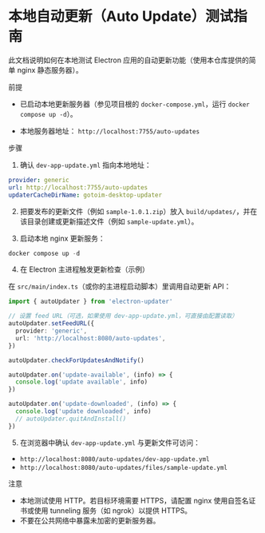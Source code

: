 # 本地自动更新（Auto Update）测试指南

此文档说明如何在本地测试 Electron 应用的自动更新功能（使用本仓库提供的简单 nginx 静态服务器）。

前提

- 已启动本地更新服务器（参见项目根的 `docker-compose.yml`，运行 `docker compose up -d`）。

- 本地服务器地址： `http://localhost:7755/auto-updates`

步骤

1. 确认 `dev-app-update.yml` 指向本地地址：

```yaml
provider: generic
url: http://localhost:7755/auto-updates
updaterCacheDirName: gotoim-desktop-updater
```

2. 把要发布的更新文件（例如 `sample-1.0.1.zip`）放入 `build/updates/`，并在该目录创建或更新描述文件（例如 `sample-update.yml`）。

3. 启动本地 nginx 更新服务：

```powershell
docker compose up -d
```

4. 在 Electron 主进程触发更新检查（示例）

在 `src/main/index.ts`（或你的主进程启动脚本）里调用自动更新 API：

```ts
import { autoUpdater } from 'electron-updater'

// 设置 feed URL（可选，如果使用 dev-app-update.yml，可直接由配置读取）
autoUpdater.setFeedURL({
  provider: 'generic',
  url: 'http://localhost:8080/auto-updates',
})

autoUpdater.checkForUpdatesAndNotify()

autoUpdater.on('update-available', (info) => {
  console.log('update available', info)
})

autoUpdater.on('update-downloaded', (info) => {
  console.log('update downloaded', info)
  // autoUpdater.quitAndInstall()
})
```

5. 在浏览器中确认 `dev-app-update.yml` 与更新文件可访问：

- `http://localhost:8080/auto-updates/dev-app-update.yml`
- `http://localhost:8080/auto-updates/files/sample-update.yml`

注意

- 本地测试使用 HTTP。若目标环境需要 HTTPS，请配置 nginx 使用自签名证书或使用 tunneling 服务（如 ngrok）以提供 HTTPS。
- 不要在公共网络中暴露未加密的更新服务器。
